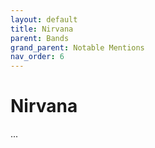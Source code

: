 ```yaml
---
layout: default
title: Nirvana
parent: Bands
grand_parent: Notable Mentions
nav_order: 6
---
```


# Nirvana

...